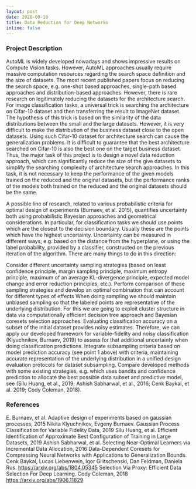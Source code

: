 ```yaml
---
layout: post
date: 2020-09-10
title: Data Reduction for Deep Networks
inline: false
---
```


### Project Description
AutoML is widely developed nowadays and shows impressive results on Compute Vision tasks. However, AutoML approaches usually require massive computation resources regarding the search space definition and the size of datasets. The most recent published papers focus on reducing the search space, e.g. one-shot based approaches, single-path based approaches and distribution-based approaches. However, there is rare research on legitimately reducing the datasets for the architecture search. For image classification tasks, a universal trick is searching the architecture on Cifar-10 dataset and then transferring the result to ImageNet dataset. The hypothesis of this trick is based on the similarity of the data distributions between the small and the large datasets. However, it is very difficult to make the distribution of the business dataset close to the open datasets. Using such Cifar-10 dataset for architecture search can cause the generalization problems. It is difficult to guarantee that the best architecture searched on Cifar-10 is also the best one on the target business dataset. Thus, the major task of this project is to design a novel data reduction approach, which can significantly reduce the size of the give datasets to simplify the searching complexity of architecture search approaches. In this task, it is not necessary to keep the performance of the given models trained on the reduced and the original datasets, but the performance ranks of the models both trained on the reduced and the original datasets should be the same.


A possible line of research, related to various probabilistic criteria for optimal design of experiments (Burnaev, et al. 2015), quantifies uncertainty both using probabilistic Bayesian approaches and geometrical considerations. In particular, for classification tasks we should use points which are the closest to the decision boundary. Usually these are the points which have the highest uncertainty. Uncertainty can be measured in different ways, e.g. based on the distance from the hyperplane, or using the label probability, provided by a classifier, constructed on the previous iteration of the algorithm. There are many things to do in this direction:

Consider different uncertainty sampling strategies (based on least confidence principle, margin sampling principle, maximum entropy principle, maximum of an average KL-divergence principle, expected model change and error reduction principles, etc.). Perform comparison of these sampling strategies and develop an optimal combination that can account for different types of effects
When doing sampling we should maintain unbiased sampling so that the labeled points are representative of the underlying distribution. For this we are going to exploit cluster structure in data via computationally efficient decision tree approach and Bayesian coresets selection approaches.
Evaluating classification accuracy on a subset of the initial dataset provides noisy estimates. Therefore, we can apply our developed framework for variable-fidelity and noisy classification (Klyuchnikov, Burnaev, 2019) to assess for that additional uncertainty when doing classification predictions.
Integrate subsampling criteria based on model prediction accuracy (see point 1 above) with criteria, maintaining accurate representation of the underlying distribution in a unified design evaluation protocols for dataset subsampling.
Compare developed methods with some existing strategies, e.g. which uses bandits and confidence prediction to allocate the best possible data subset and predictive model, see (Silu Huang, et al., 2019; Ashish Sabharwal, et al., 2016; Cenk Baykal, et al. 2019; Cody Coleman, 2018).

### References
E. Burnaev, et al. Adaptive design of experiments based on gaussian processes, 2015
Nikita Klyuchnikov, Evgeny Burnaev. Gaussian Process Classification for Variable Fidelity Data, 2019
Silu Huang, et al. Efficient Identification of Approximate Best Configuration of Training in Large Datasets, 2019
Ashish Sabharwal, et al. Selecting Near-Optimal Learners via Incremental Data Allocation, 2016
Data-Dependent Coresets for Compressing Neural Networks with Applications to Generalization Bounds. Cenk Baykal, Lucas Liebenwein, Igor Gilitschenski, Dan Feldman, Daniela Rus. https://arxiv.org/abs/1804.05345
Selection Via Proxy: Efficient Data Selection For Deep Learning. Cody Coleman, 2018 https://arxiv.org/abs/1906.11829